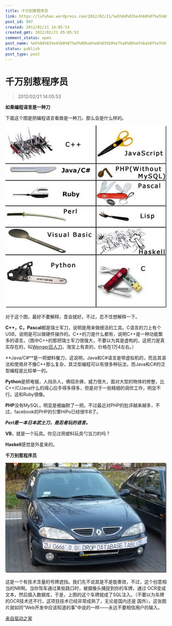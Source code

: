 ```yaml
---
title: 千万别惹程序员
link: https://lufuhao.wordpress.com/2012/02/21/%e5%8d%83%e4%b8%87%e5%88%ab%e6%83%b9%e7%a8%8b%e5%ba%8f%e5%91%98/
post_id: 997
created: 2012/02/21 14:05:53
created_gmt: 2012/02/21 05:05:53
comment_status: open
post_name: %e5%8d%83%e4%b8%87%e5%88%ab%e6%83%b9%e7%a8%8b%e5%ba%8f%e5%91%98
status: publish
post_type: post
---
```


# 千万别惹程序员

> 2012/02/21 14:05:53

**如果编程语言是一种刀**

下面这个图是把编程语言看做是一种刀，那么会是什么样的。 

![20120221-140553-0001](/assets/images/20120221-140553-0001.jpg)

对于这个图，最好不要解释，意会就好。不过，忍不住想解释一下。

**C++，C，Pascal**都是瑞士军刀，说明是用来做细活的工具。C语言的刀上有个USB，说明是可以做硬件操作的。C++的刀是什么都有，说明C++是一种功能繁多的语言。（图中C++的那把瑞士军刀很强大，不要以为其是虚构的，这把刀是真实存在的，叫[Wenger巨人刀](http://www.wenger.ch/giant-knife-wenger-swiss-army-knife)，淘宝上有卖的，价格在1万4左右。） 

**Java/C#**是一把塑料餐刀，这说明，Java和C#语言是带虚拟机的，而且其语法和使用并不像C++那么复杂，其泛型编程可以有很多种玩法，而Java和C#的泛型编程是比较单一的。 

**Python**是把电锯，人挡杀人，佛招杀佛，威力很大，面对大型的物体的修整，比C++/C/Java什么的得心应手得多得多，但是对于一些精细的调优工作，明显不行。这和Ruby很像。 

**PHP**没有MySQL，明显是被幽默了一把。不过最近对PHP的批评越来越多，不过，facebook的PHP的引擎HiPo已经很牛B了。 

**_Perl是一本日本武士刀，是忍者玩的语言。_**

**VB**，就是一个玩具。你见过用塑料玩具勺当刀的吗？ 

**Haskell**感觉是外星来的。 

**千万别惹程序员**

![20120221-140553-0002](/assets/images/20120221-140553-0002.jpg)

这是一个有技术含量的号牌遮挡。我们先不说其是不是能奏效，不过，这个创意相当的NB啊。当你驾车通过某些路口时，被摄像头捕捉到你的车牌，通过 OCR变成文本，然后插入数据库，于是，上图的这个车牌就成了SQL注入。（不要以为车牌的OCR技术还不行，这项目技术已经非常成熟了，无论是国内还是 国外）。这张图片就如同“Web开发中应该知道的事”中说的一样——永远不要相信用户的输入。

[来自驱动之家](http://news.mydrivers.com/1/218/218437.htm)
